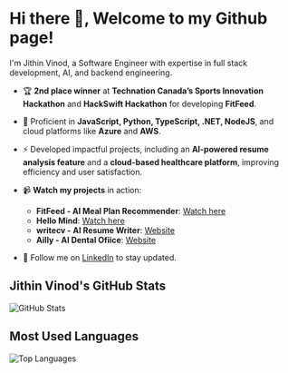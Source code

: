 
# Hi there 👋, Welcome to my Github page!

I'm Jithin Vinod, a Software Engineer with expertise in full stack development, AI, and backend engineering.
  
- 🏆 **2nd place winner** at **Technation Canada’s Sports Innovation Hackathon** and **HackSwift Hackathon** for developing **FitFeed**.
  
- 🚀 Proficient in **JavaScript, Python, TypeScript, .NET, NodeJS**, and cloud platforms like **Azure** and **AWS**.
  
- ⚡ Developed impactful projects, including an **AI-powered resume analysis feature** and a **cloud-based healthcare platform**, improving efficiency and user satisfaction.

- 📹 **Watch my projects** in action:
  - **FitFeed - AI Meal Plan Recommender**: [Watch here](https://youtu.be/pcu1voHv_44?si=DmCMPUIC8t9xHW0c)
  - **Hello Mind**: [Watch here](https://youtu.be/pcu1voHv_44?si=DmCMPUIC8t9xHW0c)
  - **writecv - AI Resume Writer**: [Website](https://writecv.io/)
  - **Ailly - AI Dental Ofiice**: [Website](https://www.ailly.dental/en/home)

- 💼 Follow me on [LinkedIn](https://www.linkedin.com/in/jithinvinod/) to stay updated.

## Jithin Vinod's GitHub Stats

![GitHub Stats](https://github-readme-stats.vercel.app/api?username=jithinvinod72&show_icons=true&theme=radical)

## Most Used Languages

![Top Languages](https://github-readme-stats.vercel.app/api/top-langs/?username=jithinvinod72&layout=compact&theme=radical&langs_count=10)
